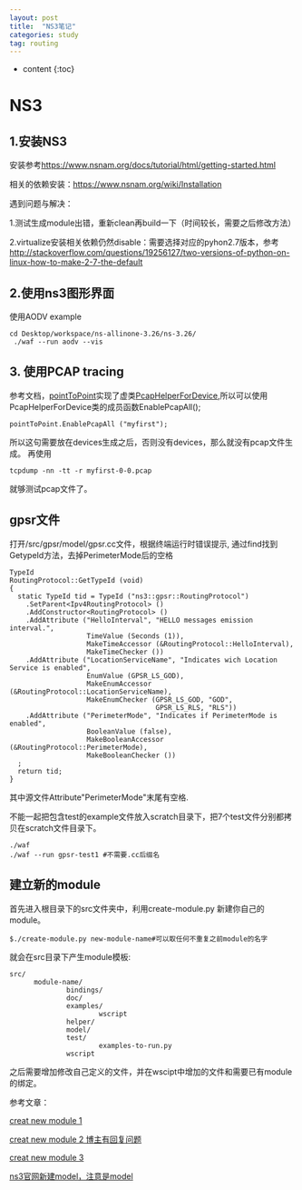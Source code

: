 ```yaml
---
layout: post
title:  "NS3笔记"
categories: study
tag: routing
---
```


* content
{:toc}




# NS3

## 1.安装NS3

安装参考<https://www.nsnam.org/docs/tutorial/html/getting-started.html>

相关的依赖安装：<https://www.nsnam.org/wiki/Installation>

遇到问题与解决：

1.测试生成module出错，重新clean再build一下（时间较长，需要之后修改方法）

2.virtualize安装相关依赖仍然disable：需要选择对应的pyhon2.7版本，参考<http://stackoverflow.com/questions/19256127/two-versions-of-python-on-linux-how-to-make-2-7-the-default>

## 2.使用ns3图形界面

使用AODV example

```
cd Desktop/workspace/ns-allinone-3.26/ns-3.26/
 ./waf --run aodv --vis
```

## 3. 使用PCAP tracing

参考文档，[pointToPoint](https://www.nsnam.org/docs/release/3.26/doxygen/classns3_1_1_point_to_point_helper.html#abe3ce49bfc07a9d40cead59b508b9c3e)实现了虚类[PcapHelperForDevice](https://www.nsnam.org/docs/release/3.26/doxygen/classns3_1_1_pcap_helper_for_device.html),所以可以使用PcapHelperForDevice类的成员函数EnablePcapAll();

```
pointToPoint.EnablePcapAll ("myfirst");
```

所以这句需要放在devices生成之后，否则没有devices，那么就没有pcap文件生成。
再使用

```
tcpdump -nn -tt -r myfirst-0-0.pcap
```

就够测试pcap文件了。

## gpsr文件


打开/src/gpsr/model/gpsr.cc文件，根据终端运行时错误提示, 通过find找到GetypeId方法，去掉PerimeterMode后的空格

```
TypeId
RoutingProtocol::GetTypeId (void)
{
  static TypeId tid = TypeId ("ns3::gpsr::RoutingProtocol")
    .SetParent<Ipv4RoutingProtocol> ()
    .AddConstructor<RoutingProtocol> ()
    .AddAttribute ("HelloInterval", "HELLO messages emission interval.",
                   TimeValue (Seconds (1)),
                   MakeTimeAccessor (&RoutingProtocol::HelloInterval),
                   MakeTimeChecker ())
    .AddAttribute ("LocationServiceName", "Indicates wich Location Service is enabled",
                   EnumValue (GPSR_LS_GOD),
                   MakeEnumAccessor (&RoutingProtocol::LocationServiceName),
                   MakeEnumChecker (GPSR_LS_GOD, "GOD",
                                    GPSR_LS_RLS, "RLS"))
    .AddAttribute ("PerimeterMode", "Indicates if PerimeterMode is enabled",
                   BooleanValue (false),
                   MakeBooleanAccessor (&RoutingProtocol::PerimeterMode),
                   MakeBooleanChecker ())
  ;
  return tid;
}
```

其中源文件Attribute"PerimeterMode"末尾有空格.

不能一起把包含test的example文件放入scratch目录下，把7个test文件分别都拷贝在scratch文件目录下。

```
./waf
./waf --run gpsr-test1 #不需要.cc后缀名
```

## 建立新的module

首先进入根目录下的src文件夹中，利用create-module.py 新建你自己的module。

```
$./create-module.py new-module-name#可以取任何不重复之前module的名字
```

就会在src目录下产生module模板:

```
src/
      module-name/
              bindings/
              doc/
              examples/
                      wscript
              helper/
              model/
              test/
                      examples-to-run.py
              wscript
```	

之后需要增加修改自己定义的文件，并在wscipt中增加的文件和需要已有module的绑定。

参考文章：

[creat new module 1](https://github.com/shinglyu/ns3-h264-svc/blob/master/doc/manual/source/new-modules.rst)

[creat new module 2 博主有回复问题](https://ns3programming.blogspot.fi/2016/08/creating-user-defined-module-in-ns3.html)

[creat new module 3](https://www.nsnam.org/docs/release/3.11/manual/html/new-modules.html)

[ns3官网新建model，注意是model](https://www.nsnam.org/docs/manual/html/new-models.html)